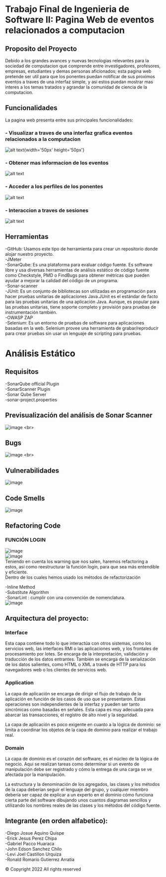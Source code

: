 # Trabajo Final de Ingenieria de Software II: Pagina Web de eventos relacionados a computacion

## Proposito del Proyecto
Debido a los grandes avances y nuevas tecnologias relevantes para la sociedad de computacion que comprende entre investigadores, profesores, empresas, estudiantes y demas personas aficionados; esta pagina web pretende ser util para que los ponentes puedan notificar de sus proximos eventos a traves de una interfaz simple, y asi estos puedan mostrar mas interes a los temas tratados y agrandar la comunidad de ciencia de la computacion.

## Funcionalidades
La pagina web presenta entre sus principales funcionalidades:

### - Visualizar a traves de una interfaz grafica eventos relacionados a la computacion

![alt text](Images/interfaz.PNG "Title"){width='50px' height='50px'}

### - Obtener mas informacion de los eventos

![alt text](Images/eventos.PNG "Title")

### - Acceder a los perfiles de los ponentes

![alt text](Images/perfil.PNG "Title")

### - Interaccion a traves de sesiones

![alt text](Images/login.PNG "Title")

## Herramientas

-GitHub: Usamos este tipo de herramienta para crear un repositorio donde alojar nuestro proyecto.<br>
-JMeter<br>
-SonarQube: Es una plataforma para evaluar código fuente. Es software libre y usa diversas herramientas de análisis estático de código fuente como Checkstyle, PMD o FindBugs para obtener métricas que pueden ayudar a mejorar la calidad del código de un programa.<br>
-Sonar-scanner <br>
-JUnit: Es un conjunto de bibliotecas son utilizadas en programación para hacer pruebas unitarias de aplicaciones Java.JUnit es el estándar de facto para las pruebas unitarias de una aplicación Java. Aunque, es popular para las pruebas unitarias, tiene soporte completo y provisión para pruebas de instrumentación también. <br>
-OWASP ZAP <br>
-Selenium: Es un entorno de pruebas de software para aplicaciones basadas en la web. Selenium provee una herramienta de grabar/reproducir para crear pruebas sin usar un lenguaje de scripting para pruebas. <br>


# Análisis Estático


## Requisitos

-SonarQube official Plugin <br>
-SonarScanner Plugin <br>
-Sonar Qube Server <br>
-sonar-project.properties <br>

## Previsualización del análisis de Sonar Scanner

![image]([https://github.com/GabrielPacco/Proyecto_Final_IS_II/blob/ronald/Images/Capturas_Sonar_Qube/Security_Vulnerabilities.png](https://github.com/GabrielPacco/Proyecto_Final_IS_II/blob/ronald/Images/Capturas_Sonar_Qube/localhost_9000_dashboard_id%3DProyecto_Final_IS_II_1.0(iPad%20Air).png)) <br>

## Bugs

![image]([https://github.com/GabrielPacco/Proyecto_Final_IS_II/blob/ronald/Images/Capturas_Sonar_Qube/Security_Vulnerabilities.png](https://github.com/GabrielPacco/Proyecto_Final_IS_II/blob/ronald/Images/Capturas_Sonar_Qube/Bugs.png)) <br>
## Vulnerabilidades
![image](https://github.com/GabrielPacco/Proyecto_Final_IS_II/blob/ronald/Images/Capturas_Sonar_Qube/Security_Vulnerabilities.png) <br>

## Code Smells
![image](https://github.com/GabrielPacco/Proyecto_Final_IS_II/blob/ronald/Images/Capturas_Sonar_Qube/Code_Smells.png) <br>

## Refactoring Code

### FUNCIÓN LOGIN

![image](https://github.com/GabrielPacco/Proyecto_Final_IS_II/blob/ronald/Images/funcion_login_sin.png) <br>
![image](https://github.com/GabrielPacco/Proyecto_Final_IS_II/blob/ronald/Images/funcion_login_sin2.png) <br>
Teniendo en cuenta los  warning que nos salen, haremos refactoring a estos, así como reestructurar la función login, para que sea más entendible y eficiente.<br>
Dentro de los cuales hemos usado los métodos de refactorización <br>

-Inline Method <br>
-Substitute Algorithm   <br>
-SonarLint : cumplir con una convención de nomenclatura.<br>
![image](https://github.com/GabrielPacco/Proyecto_Final_IS_II/blob/ronald/Images/funcion_login_con.png) <br>

## Arquitectura del proyecto: 

### Interface
Esta capa contiene todo lo que interactúa con otros sistemas, como los servicios web, las interfaces RMI o las aplicaciones web, y los frontales de procesamiento por lotes. Se encarga de la interpretación, validación y traducción de los datos entrantes. También se encarga de la serialización de los datos salientes, como HTML o XML a través de HTTP para los navegadores web o los clientes de servicios web.

### Application
La capa de aplicación se encarga de dirigir el flujo de trabajo de la aplicación en función de los casos de uso que se presentaron.
Estas operaciones son independientes de la interfaz y pueden ser tanto sincrónicas como basadas en señales. Esta capa es muy adecuada para abarcar las transacciones, el registro de alto nivel y la seguridad.

La capa de aplicación es poco exigente en cuanto a la lógica de dominio: se limita a coordinar los objetos de la capa de dominio para realizar el trabajo real.

### Domain
La capa de dominio es el corazón del software, es el núcleo de la lógica de negocio.
Aqui se realizan tareas como determinar si un evento de manipulación debe ser registrado y cómo la entrega de una carga se ve afectada por la manipulación.

La estructura y la denominación de los agregados, las clases y los métodos de la capa deberían seguir el lenguaje del grupo, y cualquier miembro debería ser capaz de explicar a un experto en el dominio cómo funciona cierta parte del software dibujando unos cuantos diagramas sencillos y utilizando los nombres reales de las clases y los métodos del código fuente.

## Integrante (en orden alfabetico):

-Diego Josue Aquino Quispe <br>
-Erick Jesus Perez Chipa <br>
-Gabriel Pacco Huaraca <br>
-John Edson Sanchez Chilo <br>
-Levi Joel Castillon Urquiza <br>
-Ronald Romario Gutierrez Arratia  <br>



© Copyright 2022 All rights reserved

